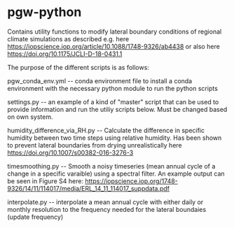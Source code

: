 # pgw-python

Contains utility functions to modify lateral boundary conditions of regional climate simulations 
as described e.g. here https://iopscience.iop.org/article/10.1088/1748-9326/ab4438 or also
here https://doi.org/10.1175/JCLI-D-18-0431.1


The purpose of the different scripts is as follows:

pgw_conda_env.yml -- conda environment file to install a conda environment with the necessary
python module to run the python scripts

settings.py -- an example of a kind of "master" script that can be used to provide information
and run the utiliy scripts below. Must be changed based on own system.

humidity_difference_via_RH.py -- Calculate the difference in specific humidity between two time steps using relative humidity. 
Has been shown to prevent lateral boundaries from drying unrealistically here https://doi.org/10.1007/s00382-016-3276-3

timesmoothing.py -- Smooth a noisy timeseries (mean annual cycle of a change in a specific varaible)
using a spectral filter. An example output can be seen in Figure S4 here: 
https://iopscience.iop.org/1748-9326/14/11/114017/media/ERL_14_11_114017_suppdata.pdf

interpolate.py -- interpolate a mean annual cycle with either daily or monthly resolution to the
frequency needed for the lateral boundaies (update frequency)
